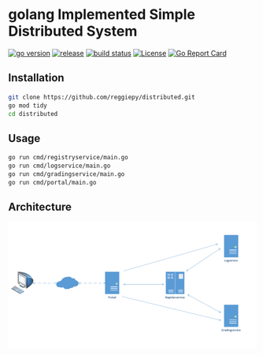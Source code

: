 # golang Implemented Simple Distributed System

[comment]: <> "[![Build Status]&#40;https://travis-ci.org/reggiepy/distributed.svg?branch=master&#41;]&#40;https://travis-ci.org/reggiepy/distributed&#41;"

[comment]: <> "[![Coverage Status]&#40;https://coveralls.io/repos/github/reggiepy/distributed/badge.svg?branch=master&#41;]&#40;https://coveralls.io/github/reggiepy/distributed?branch=master&#41;"

[comment]: <> "[![go version]&#40;https://img.shields.io/badge/go-1.16-success.svg?style=flat&#41;]&#40;&#41;"

[comment]: <> "[![Coverage Status]&#40;https://img.shields.io/badge/coverage-80%25-success.svg?style=flat&#41;]&#40;&#41;"

[![go version](https://img.shields.io/github/go-mod/go-version/reggiepy/distributed?color=success&filename=go.mod&style=flat)](https://github.com/reggiepy/distributed)
[![release](https://img.shields.io/github/v/tag/reggiepy/distributed?color=success&label=release)](https://github.com/reggiepy/distributed)
[![build status](https://img.shields.io/badge/build-pass-success.svg?style=flat)](https://github.com/reggiepy/distributed)
[![License](https://img.shields.io/badge/license-GNU%203.0-success.svg?style=flat)](https://github.com/reggiepy/distributed)
[![Go Report Card](https://goreportcard.com/badge/github.com/reggiepy/distributed)](https://goreportcard.com/report/github.com/reggiepy/distributed)

## Installation

```bash
git clone https://github.com/reggiepy/distributed.git
go mod tidy
cd distributed
```

## Usage

```bash
go run cmd/registryservice/main.go
go run cmd/logservice/main.go
go run cmd/gradingservice/main.go
go run cmd/portal/main.go
```

## Architecture

![image-20220329150105010](README.assets/image-20220329150105010.png)